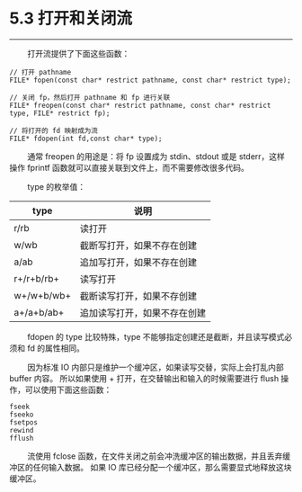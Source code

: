 # 5.3 打开和关闭流
***

&emsp;&emsp;
打开流提供了下面这些函数：

    // 打开 pathname
    FILE* fopen(const char* restrict pathname, const char* restrict type);
    
    // 关闭 fp，然后打开 pathname 和 fp 进行关联
    FILE* freopen(const char* restrict pathname, const char* restrict type, FILE* restrict fp);
    
    // 将打开的 fd 映射成为流
    FILE* fdopen(int fd,const char* type);

&emsp;&emsp;
通常 freopen 的用途是：将 fp 设置成为 stdin、stdout 或是 stderr，这样操作 fprintf 函数就可以直接关联到文件上，而不需要修改很多代码。

&emsp;&emsp;
type 的枚举值：

|type|说明|
| --- | --- |
|r/rb|读打开|
|w/wb|截断写打开，如果不存在创建|
|a/ab|追加写打开，如果不存在创建|
|r+/r+b/rb+|读写打开|
|w+/w+b/wb+|截断读写打开，如果不存创建|
|a+/a+b/ab+|追加读写打开，如果不存在创建|

&emsp;&emsp;
fdopen 的 type 比较特殊，type 不能够指定创建还是截断，并且读写模式必须和 fd 的属性相同。

&emsp;&emsp;
因为标准 IO 内部只是维护一个缓冲区，如果读写交替，实际上会打乱内部 buffer 内容。
所以如果使用 + 打开，在交替输出和输入的时候需要进行 flush 操作，可以使用下面这些函数：

    fseek
    fseeko
    fsetpos
    rewind
    fflush

&emsp;&emsp;
流使用 fclose 函数，在文件关闭之前会冲洗缓冲区的输出数据，并且丢弃缓冲区的任何输入数据。
如果 IO 库已经分配一个缓冲区，那么需要显式地释放这块缓冲区。